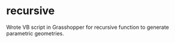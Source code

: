# recursive
Wrote VB script in Grasshopper for recursive function to generate parametric geometries.
